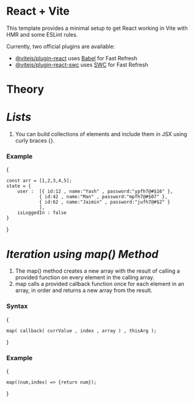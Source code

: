 # React + Vite

This template provides a minimal setup to get React working in Vite with HMR and some ESLint rules.

Currently, two official plugins are available:

- [@vitejs/plugin-react](https://github.com/vitejs/vite-plugin-react/blob/main/packages/plugin-react/README.md) uses [Babel](https://babeljs.io/) for Fast Refresh
- [@vitejs/plugin-react-swc](https://github.com/vitejs/vite-plugin-react-swc) uses [SWC](https://swc.rs/) for Fast Refresh


# Theory

# _Lists_

1. You can build collections of elements and include them in JSX using curly braces {}.

<h3>Example</h3>
{

    const arr = [1,2,3,4,5];
    state = {
        user :  [{ id:12 , name:"Yash" , password:"ypfh7@#$16" },
                { id:42 , name:"Man" , password:"mpfh7@#$07" },
                { id:62 , name:"Jaimin" , password:"jufh7@#$2" }
                ],
        isLoggedIn : false
    }
}


# _Iteration using map() Method_

1. The map() method creates a new array with the result of calling a provided function on every element in the calling array.
2. map calls a provided callback function once for each element in an array, in order and returns a new array from the result.

<h3>Syntax</h3>
{

    map( callback( currValue , index , array ) , thisArg );
}

<h3>Example</h3>
{

    map((num,index) => {return num});
}
